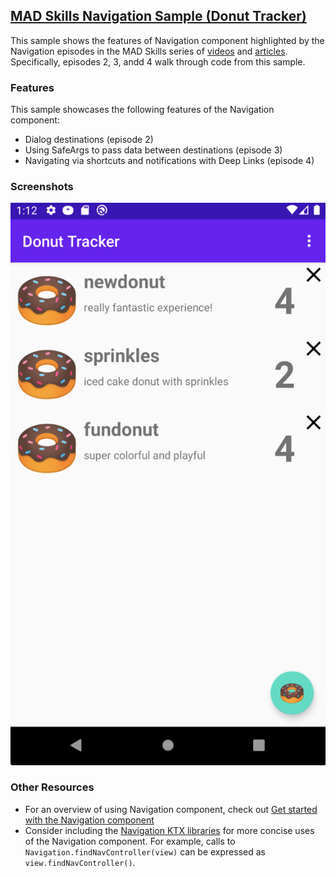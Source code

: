 ## [MAD Skills Navigation Sample (Donut Tracker)](https://github.com/android/architecture-components-samples/tree/main/MADSkillsNavigationSample)

This sample shows the features of Navigation component highlighted by the Navigation episodes in the MAD Skills series of [videos](https://www.youtube.com/user/androiddevelopers) and [articles](https://medium.com/androiddevelopers). Specifically, episodes 2, 3, andd 4 walk through code from this sample.

### Features

This sample showcases the following features of the Navigation component:

- Dialog destinations (episode 2)
- Using SafeArgs to pass data between destinations (episode 3)
- Navigating via shortcuts and notifications with Deep Links (episode 4)

### Screenshots

[![Screenshot](https://github.com/android/architecture-components-samples/raw/main/MADSkillsNavigationSample/screenshot.png)](https://github.com/android/architecture-components-samples/blob/main/MADSkillsNavigationSample/screenshot.png)

### Other Resources

- For an overview of using Navigation component, check out [Get started with the Navigation component](https://developer.android.com/guide/navigation/navigation-getting-started)
- Consider including the [Navigation KTX libraries](https://developer.android.com/topic/libraries/architecture/adding-components#navigation) for more concise uses of the Navigation component. For example, calls to `Navigation.findNavController(view)` can be expressed as `view.findNavController()`.